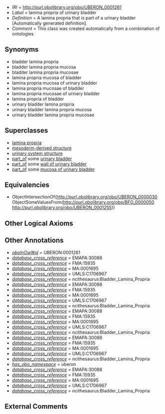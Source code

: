  * *IRI* = http://purl.obolibrary.org/obo/UBERON_0001261
 * *Label* = lamina propria of urinary bladder
 * *Definition* = A lamina propria that is part of a urinary bladder [Automatically generated definition].
 * *Comment* = This class was created automatically from a combination of ontologies

## Synonyms

 * bladder lamina propria
 * bladder lamina propria mucosa
 * bladder lamina propria mucosae
 * lamina propria mucosa of bladder
 * lamina propria mucosa of urinary bladder
 * lamina propria mucosae of bladder
 * lamina propria mucosae of urinary bladder
 * lamina propria of bladder
 * urinary bladder lamina propria
 * urinary bladder lamina propria mucosa
 * urinary bladder lamina propria mucosae

## Superclasses

 * [lamina propria](../../UBERON/30/UBERON_0000030.md)
 * [mesoderm-derived structure](../../UBERON/20/UBERON_0004120.md)
 * [urinary system structure](../../UBERON/54/UBERON_0006554.md)
 * [part_of](../../BFO/50/BFO_0000050.md) some [urinary bladder](../../UBERON/55/UBERON_0001255.md)
 * [part_of](../../BFO/50/BFO_0000050.md) some [wall of urinary bladder](../../UBERON/56/UBERON_0001256.md)
 * [part_of](../../BFO/50/BFO_0000050.md) some [mucosa of urinary bladder](../../UBERON/59/UBERON_0001259.md)

## Equivalencies

 * ObjectIntersectionOf(<http://purl.obolibrary.org/obo/UBERON_0000030> ObjectSomeValuesFrom(<http://purl.obolibrary.org/obo/BFO_0000050> <http://purl.obolibrary.org/obo/UBERON_0001255>))

## Other Logical Axioms


## Other Annotations

 * *[oboInOwl#id](../../id/oboInOwl#id.md)* = UBERON:0001261
 * *[database_cross_reference](../../ef/oboInOwl#hasDbXref.md)* = EMAPA:30088
 * *[database_cross_reference](../../ef/oboInOwl#hasDbXref.md)* = FMA:15935
 * *[database_cross_reference](../../ef/oboInOwl#hasDbXref.md)* = MA:0001695
 * *[database_cross_reference](../../ef/oboInOwl#hasDbXref.md)* = UMLS:C1706967
 * *[database_cross_reference](../../ef/oboInOwl#hasDbXref.md)* = ncithesaurus:Bladder_Lamina_Propria
 * *[database_cross_reference](../../ef/oboInOwl#hasDbXref.md)* = EMAPA:30088
 * *[database_cross_reference](../../ef/oboInOwl#hasDbXref.md)* = FMA:15935
 * *[database_cross_reference](../../ef/oboInOwl#hasDbXref.md)* = MA:0001695
 * *[database_cross_reference](../../ef/oboInOwl#hasDbXref.md)* = UMLS:C1706967
 * *[database_cross_reference](../../ef/oboInOwl#hasDbXref.md)* = ncithesaurus:Bladder_Lamina_Propria
 * *[database_cross_reference](../../ef/oboInOwl#hasDbXref.md)* = EMAPA:30088
 * *[database_cross_reference](../../ef/oboInOwl#hasDbXref.md)* = FMA:15935
 * *[database_cross_reference](../../ef/oboInOwl#hasDbXref.md)* = MA:0001695
 * *[database_cross_reference](../../ef/oboInOwl#hasDbXref.md)* = UMLS:C1706967
 * *[database_cross_reference](../../ef/oboInOwl#hasDbXref.md)* = ncithesaurus:Bladder_Lamina_Propria
 * *[database_cross_reference](../../ef/oboInOwl#hasDbXref.md)* = EMAPA:30088
 * *[database_cross_reference](../../ef/oboInOwl#hasDbXref.md)* = FMA:15935
 * *[database_cross_reference](../../ef/oboInOwl#hasDbXref.md)* = MA:0001695
 * *[database_cross_reference](../../ef/oboInOwl#hasDbXref.md)* = UMLS:C1706967
 * *[database_cross_reference](../../ef/oboInOwl#hasDbXref.md)* = ncithesaurus:Bladder_Lamina_Propria
 * *[has_obo_namespace](../../ce/oboInOwl#hasOBONamespace.md)* = uberon
 * *[database_cross_reference](../../ef/oboInOwl#hasDbXref.md)* = EMAPA:30088
 * *[database_cross_reference](../../ef/oboInOwl#hasDbXref.md)* = FMA:15935
 * *[database_cross_reference](../../ef/oboInOwl#hasDbXref.md)* = MA:0001695
 * *[database_cross_reference](../../ef/oboInOwl#hasDbXref.md)* = UMLS:C1706967
 * *[database_cross_reference](../../ef/oboInOwl#hasDbXref.md)* = ncithesaurus:Bladder_Lamina_Propria

## External Comments

